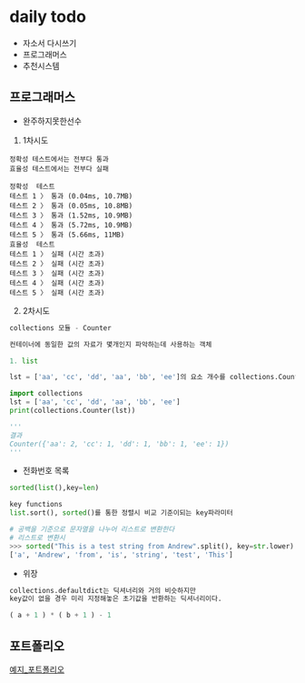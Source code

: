 # daily todo

- 자소서 다시쓰기
- 프로그래머스
- 추천시스템


## 프로그래머스

- 완주하지못한선수

1. 1차시도

```
정확성 테스트에서는 전부다 통과
효율성 테스트에서는 전부다 실패

정확성  테스트
테스트 1 〉	통과 (0.04ms, 10.7MB)
테스트 2 〉	통과 (0.05ms, 10.8MB)
테스트 3 〉	통과 (1.52ms, 10.9MB)
테스트 4 〉	통과 (5.72ms, 10.9MB)
테스트 5 〉	통과 (5.66ms, 11MB)
효율성  테스트
테스트 1 〉	실패 (시간 초과)
테스트 2 〉	실패 (시간 초과)
테스트 3 〉	실패 (시간 초과)
테스트 4 〉	실패 (시간 초과)
테스트 5 〉	실패 (시간 초과)
```

2. 2차시도

```python
collections 모듈 - Counter

컨테이너에 동일한 값의 자료가 몇개인지 파악하는데 사용하는 객체

1. list

lst = ['aa', 'cc', 'dd', 'aa', 'bb', 'ee']의 요소 개수를 collections.Counter()를 이용하여 구할 수 있다. 출력 결과는 Dictionary형태로 반환하여 준다.

import collections
lst = ['aa', 'cc', 'dd', 'aa', 'bb', 'ee']
print(collections.Counter(lst))

'''
결과
Counter({'aa': 2, 'cc': 1, 'dd': 1, 'bb': 1, 'ee': 1})
'''
```

- 전화번호 목록

```python
sorted(list(),key=len)

key functions
list.sort(), sorted()를 통한 정렬시 비교 기준이되는 key파라미터

# 공백을 기준으로 문자열을 나누어 리스트로 변환한다
# 리스트로 변환시
>>> sorted("This is a test string from Andrew".split(), key=str.lower)
['a', 'Andrew', 'from', 'is', 'string', 'test', 'This']
```

- 위장

```python
collections.defaultdict는 딕셔너리와 거의 비슷하지만
key값이 없을 경우 미리 지정해놓은 초기값을 반환하는 딕셔너리이다.

( a + 1 ) * ( b + 1 ) - 1

```

## 포트폴리오

[예지_포트폴리오](https://www.notion.so/yejicho/Yeji-Cho-01edea7788aa41d2926979f945682007)